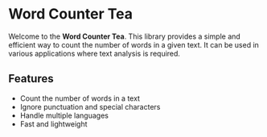 # Word Counter Tea

<p>Welcome to the <strong>Word Counter Tea</strong>. This library provides a simple and efficient way to count the number of words in a given text. It can be used in various applications where text analysis is required.</p>

## Features

<ul>
  <li>Count the number of words in a text</li>
  <li>Ignore punctuation and special characters</li>
  <li>Handle multiple languages</li>
  <li>Fast and lightweight</li>
</ul>
